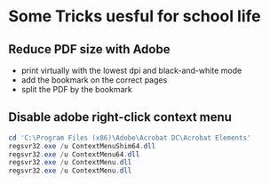 # Some Tricks uesful for school life 

## Reduce PDF size with Adobe
* print virtually with the lowest dpi and black-and-white mode
* add the bookmark on the correct pages
* split the PDF by the bookmark

## Disable adobe right-click context menu
```Powershell
cd 'C:\Program Files (x86)\Adobe\Acrobat DC\Acrobat Elements'
regsvr32.exe /u ContextMenuShim64.dll
regsvr32.exe /u ContextMenu64.dll
regsvr32.exe /u ContextMenu.dll
regsvr32.exe /u ContextMenu.dll
```
